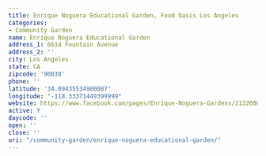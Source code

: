 ```yaml
---
title: Enrique Noguera Educational Garden, Food Oasis Los Angeles
categories:
- Community Garden
name: Enrique Noguera Educational Garden
address_1: 6614 Fountain Avenue
address_2: ''
city: Los Angeles
state: CA
zipcode: '90038'
phone: ''
latitude: '34.09435534900007'
longitude: "-118.33371449399999"
website: https://www.facebook.com/pages/Enrique-Noguera-Gardens/213260882100604
active: Y
daycode: ''
open: ''
close: ''
uri: "/community-garden/enrique-noguera-educational-garden/"
---
```


